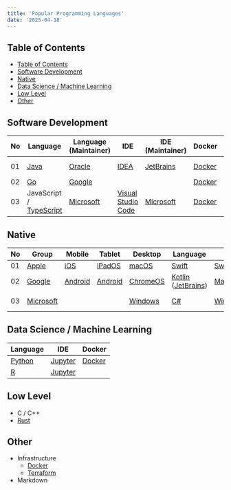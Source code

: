 ```yaml
---
title: 'Popular Programming Languages'
date: '2025-04-18'
---
```


## Table of Contents

- [Table of Contents](#table-of-contents)
- [Software Development](#software-development)
- [Native](#native)
- [Data Science / Machine Learning](#data-science--machine-learning)
- [Low Level](#low-level)
- [Other](#other)

## Software Development

| No  | Language                                 | Language (Maintainer) | IDE                          | IDE (Maintainer)       | Docker                       | Usage           |
| --- | ---------------------------------------- | --------------------- | ---------------------------- | ---------------------- | ---------------------------- | --------------- |
| 01  | [Java][oracle-java]                      | [Oracle][oracle]      | [IDEA][jetbrains-idea]       | [JetBrains][jetbrains] | [Docker][docker-hub-openjdk] | Back-end        |
| 02  | [Go][go]                                 | [Google][google]      |                              |                        | [Docker][docker-hub-golang]  | CLI             |
| 03  | JavaScript / [TypeScript][ms-typescript] | [Microsoft][ms]       | [Visual Studio Code][ms-vsc] | [Microsoft][ms]        | [Docker][docker-hub-node]    | Front-end - Web |

## Native

| No  | Group            | Mobile                    | Tablet                    | Desktop                     | Language                                            | UI                          | IDE                              | Company          |
| --- | ---------------- | ------------------------- | ------------------------- | --------------------------- | --------------------------------------------------- | --------------------------- | -------------------------------- | ---------------- |
| 01  | [Apple][apple]   | [iOS][apple-ios]          | [iPadOS][apple-ipados]    | [macOS][apple-macos]        | [Swift][apple-swift]                                | [SwiftUI][apple-swiftui]    | [XCode][apple-xcode]             | [Apple][apple]   |
| 02  | [Google][google] | [Android][google-android] | [Android][google-android] | [ChromeOS][google-chromeos] | [Kotlin][jetbrains-kotlin] ([JetBrains][jetbrains]) | [Material][google-material] | [Android Studio][android-studio] | [Google][google] |
| 03  | [Microsoft][ms]  |                           |                           | [Windows][ms-windows]       | [C#][ms-csharp]                                     | [WinUI][ms-winui]           | [Visual Studio][ms-vs]           | [Microsoft][ms]  |

## Data Science / Machine Learning

| Language         | IDE                | Docker                      |
| ---------------- | ------------------ | --------------------------- |
| [Python][python] | [Jupyter][jupyter] | [Docker][docker-hub-python] |
| [R][r]           | [Jupyter][jupyter] |                             |

## Low Level

- C / C++
- [Rust][rust]

## Other

- Infrastructure
  - [Docker](https://www.docker.com/)
  - [Terraform](https://developer.hashicorp.com/terraform)
- Markdown

[android-studio]: https://developer.android.com/studio
[apple]: https://www.apple.com/
[apple-ios]: https://www.apple.com/ios/
[apple-ipados]: https://www.apple.com/ipados/ipados-18/
[apple-macos]: https://www.apple.com/macos/
[apple-swift]: https://www.swift.org/
[apple-swiftui]: https://developer.apple.com/xcode/swiftui/
[apple-xcode]: https://developer.apple.com/xcode/
[docker-hub-golang]: https://hub.docker.com/_/golang/
[docker-hub-node]: https://hub.docker.com/_/node/
[docker-hub-openjdk]: https://hub.docker.com/_/openjdk
[docker-hub-python]: https://hub.docker.com/_/python/
[go]: https://go.dev/
[google]: https://www.google.com/
[google-android]: https://www.android.com/
[google-chromeos]: https://chromeos.google/
[google-material]: https://m3.material.io/
[jetbrains]: https://www.jetbrains.com/
[jetbrains-idea]: https://www.jetbrains.com/idea/
[jetbrains-kotlin]: https://kotlinlang.org/
[jupyter]: https://jupyter.org/
[ms]: https://www.microsoft.com/
[ms-csharp]: https://learn.microsoft.com/en-us/dotnet/csharp/
[ms-typescript]: https://www.typescriptlang.org/
[ms-vs]: https://visualstudio.microsoft.com/
[ms-vsc]: https://code.visualstudio.com/
[ms-windows]: https://www.microsoft.com/en-us/windows/
[ms-winui]: https://learn.microsoft.com/vi-vn/windows/apps/winui/
[oracle]: https://www.oracle.com/
[oracle-java]: https://www.java.com/
[python]: https://www.python.org/
[r]: https://www.r-project.org/
[rust]: https://www.rust-lang.org/
